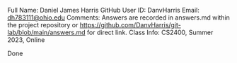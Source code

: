 Full Name: Daniel James Harris
GitHub User ID: DanvHarris
Email: dh783111@ohio.edu
Comments: Answers are recorded in answers.md within the project repository or https://github.com/DanvHarris/git-lab/blob/main/answers.md for direct link.
Class Info: CS2400, Summer 2023, Online

Done
